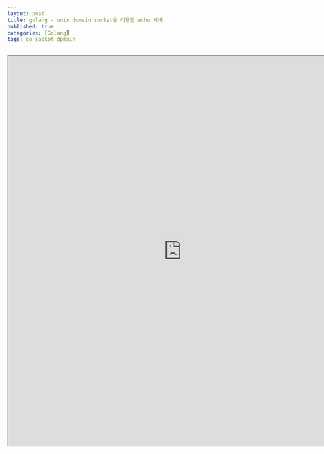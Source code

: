 ```yaml
---
layout: post
title: golang - unix domain socket을 이용한 echo 서버
published: true
categories: [Golang]
tags: go socket dpmain
---
```

<iframe width="800" height="900" src="https://docs.google.com/document/d/e/2PACX-1vQ9dqYT5U-oY3OjRyScpgtIUWqPgovO5uWtQhj6QHg6UoZGO6Le-uHXUy3uPRzVNALpm4s_LQwoe2gP/pub?embedded=true"></iframe>    
  